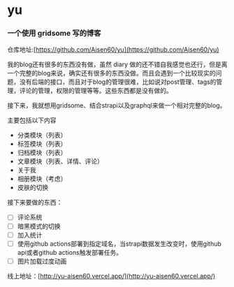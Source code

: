 # yu

### 一个使用 gridsome 写的博客
仓库地址:[https://github.com/Aisen60/yu](https://github.com/Aisen60/yu)


我的blog还有很多的东西没有做，虽然 diary 做的还不错自我感觉也还行，但是离一个完整的blog来说，确实还有很多的东西没做。而且会遇到一个比较现实的问题，没有后端的接口，而且对于blog的管理很难，比如说对post管理、tags的管理，评论的管理，权限的管理等等。这些东西都是没有做的。

接下来，我就想用gridsome、结合strapi以及graphql来做一个相对完整的blog。

主要包括以下内容
- 分类模块（列表）
- 标签模块（列表）
- 归档模块（列表）
- 文章模块（列表、详情、评论）
- 关于我
- 相册模块（考虑）
- 皮肤的切换

接下来要做的东西：
- [ ] 评论系统
- [ ] 暗黑模式的切换
- [ ] 加入统计
- [ ] 使用github actions部署到指定域名，当strapi数据发生改变时，使用github api或者github actions触发部署任务。
- [ ] 图片加载过度动画

线上地址：[http://yu-aisen60.vercel.app/](http://yu-aisen60.vercel.app/)